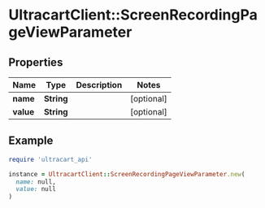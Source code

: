 # UltracartClient::ScreenRecordingPageViewParameter

## Properties

| Name | Type | Description | Notes |
| ---- | ---- | ----------- | ----- |
| **name** | **String** |  | [optional] |
| **value** | **String** |  | [optional] |

## Example

```ruby
require 'ultracart_api'

instance = UltracartClient::ScreenRecordingPageViewParameter.new(
  name: null,
  value: null
)
```

